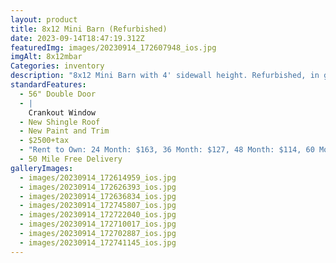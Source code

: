 ```yaml
---
layout: product
title: 8x12 Mini Barn (Refurbished)
date: 2023-09-14T18:47:19.312Z
featuredImg: images/20230914_172607948_ios.jpg
imgAlt: 8x12mbar
Categories: inventory
description: "8x12 Mini Barn with 4' sidewall height. Refurbished, in good condition. "
standardFeatures:
  - 56" Double Door
  - |
    Crankout Window
  - New Shingle Roof
  - New Paint and Trim
  - $2500+tax
  - "Rent to Own: 24 Month: $163, 36 Month: $127, 48 Month: $114, 60 Month: $101"
  - 50 Mile Free Delivery
galleryImages:
  - images/20230914_172614959_ios.jpg
  - images/20230914_172626393_ios.jpg
  - images/20230914_172636834_ios.jpg
  - images/20230914_172745807_ios.jpg
  - images/20230914_172722040_ios.jpg
  - images/20230914_172710017_ios.jpg
  - images/20230914_172702887_ios.jpg
  - images/20230914_172741145_ios.jpg
---
```

